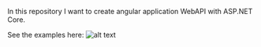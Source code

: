 In this repository I want to create angular application WebAPI with ASP.NET Core.

See the examples here:
![alt text](https://github.com/mucoa/CustomerApp/assets/72553530/d02fbff5-144e-4ff3-a4ab-510d755bbdaf)

